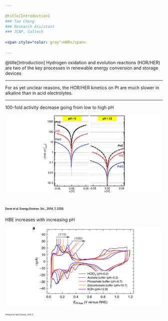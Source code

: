 ```yaml
---

@title[Introduction]
### Tao Cheng
### Research Assistant
### JCAP, Caltech

<span style="color: gray">HOR</span>

---
```


@title[Introduction]
Hydrogen oxidation and evolution reactions (HOR/HER) are two of the key processes in renewable energy conversion and storage devices

---
For as yet unclear reasons, the HOR/HER kinetics on Pt are much slower in alkaline than in acid electrolytes. 

---
100-fold activity decrease going from low to high pH

![](assets/f1.png)  

<span style="font-size: 0.4em">Durst et al. Energy Environ. Sci., 2014, 7, 2255</span>
---
HBE increases with increasing pH

![](assets/f3.png)  

<span style="font-size: 0.4em">Sheng et al.  Nat Commun, 2015, 6</span>
